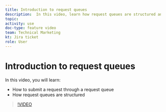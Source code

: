 ```yaml
---
title: Introduction to request queues
description:  In this video, learn how request queues are structured and how to submit a request.
topic:
activity: use
doc-type: feature video
team: Technical Marketing
kt: Jira ticket
role: User
---
```

# Introduction to request queues

In this video, you will learn:

* How to submit a request through a request queue
* How request queues are structured

>[!VIDEO](https://video.tv.adobe.com/v/335220/?quality=12)
